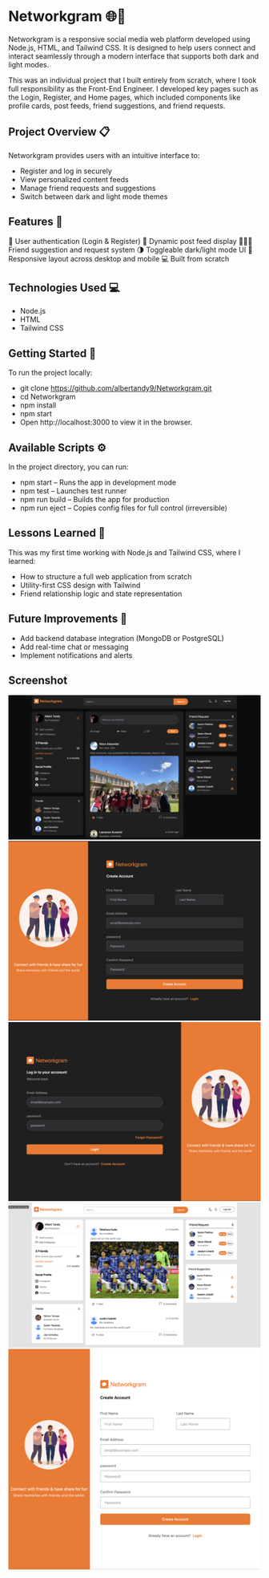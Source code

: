 # Networkgram 🌐🤝

Networkgram is a responsive social media web platform developed using Node.js, HTML, and Tailwind CSS. It is designed to help users connect and interact seamlessly through a modern interface that supports both dark and light modes.

This was an individual project that I built entirely from scratch, where I took full responsibility as the Front-End Engineer. I developed key pages such as the Login, Register, and Home pages, which included components like profile cards, post feeds, friend suggestions, and friend requests.

## Project Overview 📋

Networkgram provides users with an intuitive interface to:
- Register and log in securely
- View personalized content feeds
- Manage friend requests and suggestions
- Switch between dark and light mode themes

## Features 🎯

👤 User authentication (Login & Register)
📰 Dynamic post feed display
🧑‍🤝‍🧑 Friend suggestion and request system
🌗 Toggleable dark/light mode UI
📱 Responsive layout across desktop and mobile
💻 Built from scratch

## Technologies Used 💻

- Node.js
- HTML
- Tailwind CSS

## Getting Started 🚀

To run the project locally:

- git clone https://github.com/albertandy9/Networkgram.git
- cd Networkgram
- npm install
- npm start
- Open http://localhost:3000 to view it in the browser.

## Available Scripts ⚙️

In the project directory, you can run:

- npm start – Runs the app in development mode
- npm test – Launches test runner
- npm run build – Builds the app for production
- npm run eject – Copies config files for full control (irreversible)

## Lessons Learned 🧠

This was my first time working with Node.js and Tailwind CSS, where I learned:
- How to structure a full web application from scratch
- Utility-first CSS design with Tailwind
- Friend relationship logic and state representation

## Future Improvements 🔧

- Add backend database integration (MongoDB or PostgreSQL)
- Add real-time chat or messaging
- Implement notifications and alerts

## Screenshot
![image1](images/Network1.png)
![image2](images/Network2.png)
![image3](images/Network3.png)
![image4](images/Network4.png)
![image5](images/Network5.png)
